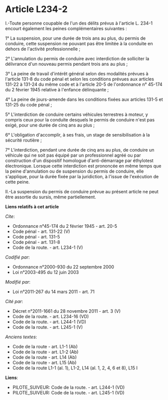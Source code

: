 # Article L234-2

I.-Toute personne coupable de l'un des délits prévus à l'article L. 234-1 encourt également les peines complémentaires
suivantes : 

1° La suspension, pour une durée de trois ans au plus, du permis de conduire, cette suspension ne pouvant pas être limitée à
la conduite en dehors de l'activité professionnelle ; 

2° L'annulation du permis de conduire avec interdiction de solliciter la délivrance d'un nouveau permis pendant trois ans au
plus ; 

3° La peine de travail d'intérêt général selon des modalités prévues à l'article 131-8 du code pénal et selon les conditions
prévues aux articles 131-22 à 131-24 du même code et à l'article 20-5 de l'ordonnance n° 45-174 du 2 février 1945 relative à
l'enfance délinquante ; 

4° La peine de jours-amende dans les conditions fixées aux articles 131-5 et 131-25 du code pénal ; 

5° L'interdiction de conduire certains véhicules terrestres à moteur, y compris ceux pour la conduite desquels le permis de
conduire n'est pas exigé, pour une durée de cinq ans au plus ; 

6° L'obligation d'accomplir, à ses frais, un stage de sensibilisation à la sécurité routière ; 

7° L'interdiction, pendant une durée de cinq ans au plus, de conduire un véhicule qui ne soit pas équipé par un professionnel
agréé ou par construction d'un dispositif homologué d'anti-démarrage par éthylotest électronique. Lorsque cette interdiction
est prononcée en même temps que la peine d'annulation ou de suspension du permis de conduire, elle s'applique, pour la durée
fixée par la juridiction, à l'issue de l'exécution de cette peine. 

II.-La suspension du permis de conduire prévue au présent article ne peut être assortie du sursis, même partiellement.

**Liens relatifs à cet article**

_Cite_:

  - Ordonnance n°45-174 du 2 février 1945 - art. 20-5
  - Code pénal - art. 131-22 (V)
  - Code pénal - art. 131-5
  - Code pénal - art. 131-8
  - Code de la route. - art. L234-1 (V)

_Codifié par_:

  - Ordonnance n°2000-930 du 22 septembre 2000
  - Loi n°2003-495 du 12 juin 2003

_Modifié par_:

  - Loi n°2011-267 du 14 mars 2011 - art. 71

_Cité par_:

  - Décret n°2011-1661 du 28 novembre 2011 - art. 3 (V)
  - Code de la route. - art. L234-16 (VD)
  - Code de la route. - art. L244-1 (VD)
  - Code de la route. - art. L245-1 (V)

_Anciens textes_:

  - Code de la route - art. L1-1 (Ab)
  - Code de la route - art. L1-2 (Ab)
  - Code de la route - art. L14 (Ab)
  - Code de la route - art. L15 (Ab)
  - Code de la route L1-1 (al. 1), L1-2, L14 (al. 1, 2, 4, 6 et 8), L15 I

**Liens**:

  - PILOTE_SUIVEUR: Code de la route. - art. L244-1 (VD)
  - PILOTE_SUIVEUR: Code de la route. - art. L245-1 (VD)
